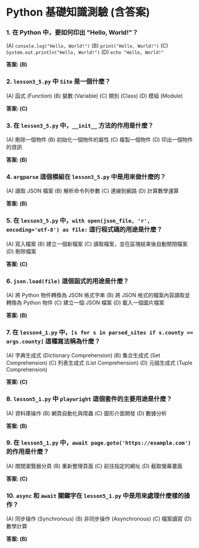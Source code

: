 
# Python 基礎知識測驗 (含答案)

### 1. 在 Python 中，要如何印出 "Hello, World!"？

(A) `console.log("Hello, World!")`
(B) `print("Hello, World!")`
(C) `System.out.println("Hello, World!")`
(D) `echo "Hello, World!"`

**答案: (B)**

### 2. `lesson3_5.py` 中 `Site` 是一個什麼？

(A) 函式 (Function)
(B) 變數 (Variable)
(C) 類別 (Class)
(D) 模組 (Module)

**答案: (C)**

### 3. 在 `lesson3_5.py` 中，`__init__` 方法的作用是什麼？

(A) 刪除一個物件
(B) 初始化一個物件的屬性
(C) 複製一個物件
(D) 印出一個物件的資訊

**答案: (B)**

### 4. `argparse` 這個模組在 `lesson3_5.py` 中是用來做什麼的？

(A) 讀取 JSON 檔案
(B) 解析命令列參數
(C) 連線到網路
(D) 計算數學運算

**答案: (B)**

### 5. 在 `lesson3_5.py` 中，`with open(json_file, 'r', encoding='utf-8') as file:` 這行程式碼的用途是什麼？

(A) 寫入檔案
(B) 建立一個新檔案
(C) 讀取檔案，並在區塊結束後自動關閉檔案
(D) 刪除檔案

**答案: (C)**

### 6. `json.load(file)` 這個函式的用途是什麼？

(A) 將 Python 物件轉換為 JSON 格式字串
(B) 將 JSON 格式的檔案內容讀取並轉換為 Python 物件
(C) 建立一個 JSON 檔案
(D) 載入一個圖片檔案

**答案: (B)**

### 7. 在 `lesson4_1.py` 中，`[s for s in parsed_sites if s.county == args.county]` 這種寫法稱為什麼？

(A) 字典生成式 (Dictionary Comprehension)
(B) 集合生成式 (Set Comprehension)
(C) 列表生成式 (List Comprehension)
(D) 元組生成式 (Tuple Comprehension)

**答案: (C)**

### 8. `lesson5_1.py` 中 `playwright` 這個套件的主要用途是什麼？

(A) 資料庫操作
(B) 網頁自動化與爬蟲
(C) 圖形介面開發
(D) 數據分析

**答案: (B)**

### 9. 在 `lesson5_1.py` 中，`await page.goto('https://example.com')` 的作用是什麼？

(A) 關閉瀏覽器分頁
(B) 重新整理頁面
(C) 前往指定的網址
(D) 截取螢幕畫面

**答案: (C)**

### 10. `async` 和 `await` 關鍵字在 `lesson5_1.py` 中是用來處理什麼樣的操作？

(A) 同步操作 (Synchronous)
(B) 非同步操作 (Asynchronous)
(C) 檔案讀寫
(D) 數學計算

**答案: (B)**
